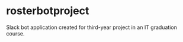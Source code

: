 # rosterbotproject
Slack bot application created for third-year project in an IT graduation course.
